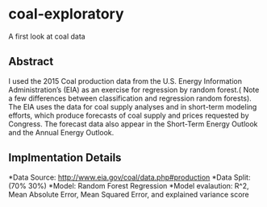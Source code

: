 # coal-exploratory
A first look at coal data

## Abstract
I used the 2015 Coal production data from the U.S. Energy Information Administration’s (EIA) as an exercise for regression by random forest.( Note a few differences between classification and regression random forests).
The EIA uses the data for coal supply analyses and in short-term modeling efforts, which produce forecasts of coal supply and prices requested by Congress. The forecast data also appear in the Short-Term Energy Outlook and the Annual Energy Outlook.

## Implmentation Details
*Data Source: http://www.eia.gov/coal/data.php#production
*Data Split: (70% 30%)
*Model: Random Forest Regression
*Model evalaution: R^2, Mean Absolute Error, Mean Squared Error, and explained variance score
